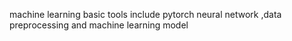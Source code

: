 machine learning basic tools include pytorch neural network ,data preprocessing and machine learning model

